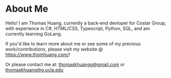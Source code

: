 # About Me

Hello! I am Thomas Huang, currently a back-end devloper for Costar Group, with experience in C#, HTML/CSS, Typescript, Python, SQL, and am currently learning GoLang.


If you'd like to learn more about me or see some of my previous work/contributions, please visit my website @ https://www.thomhuang.com/!

Or please contact me at: thomaskhuangg@gmail.com or thomaskhuang@g.ucla.edu

